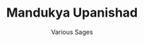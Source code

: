 ---
title: "Mandukya Upanishad"
author: ["Various Sages"]
year: -500
language: ["Sanskrit", "English"]
genre: ["Philosophy", "Religious Texts", "Ancient Wisdom"]
description: "The Mandukya Upanishad, the shortest principal Upanishad at merely twelve verses, presents extraordinarily concentrated Vedantic philosophy analyzing the sacred syllable Om (AUM) and consciousness's four states—waking, dreaming, deep sleep, and transcendent turiya—establishing frameworks that profoundly influenced Advaita Vedanta, Buddhist philosophy, and consciousness studies. Composed around 5th-4th century BCE, this text belongs to the Atharvaveda and achieved such philosophical density that Gaudapada's 6th century CE Karikas (verses) expanding it became inseparable companion text, while Shankara declared that Mandukya alone suffices for liberation among all Upanishads. The text's systematic analysis correlates Om's three phonetic components (A-U-M) with consciousness states (waking-dreaming-deep sleep) and their corresponding experiential modes (outer awareness, inner awareness, undifferentiated awareness), culminating in silence after Om representing turiya—the fourth state transcending yet underlying other three, consciousness itself unmodified by content. This teaching revolutionized Indian philosophy by providing phenomenological analysis of consciousness while establishing non-dualist metaphysics, influencing Buddhist Madhyamaka dialectics, Yogachara consciousness-only philosophy, and modern Western phenomenology and consciousness studies."
collections: ['philosophy', 'religious-texts', 'ancient-wisdom', 'spiritual-texts', 'classical-literature']
sources:
  - name: "Internet Archive (Swami Nikhilananda translation)"
    url: "https://archive.org/details/mandukya-upanishad-gaudapada-karika"
    type: "other"
  - name: "Sacred Texts: Mandukya Upanishad"
    url: "https://www.sacred-texts.com/hin/mandukya.htm"
    type: "other"
references:
  - name: "Wikipedia: Mandukya Upanishad"
    url: "https://en.wikipedia.org/wiki/Mandukya_Upanishad"
    type: "wikipedia"
  - name: "Wikipedia: Om"
    url: "https://en.wikipedia.org/wiki/Om"
    type: "wikipedia"
  - name: "Wikipedia: Turiya"
    url: "https://en.wikipedia.org/wiki/Turiya"
    type: "wikipedia"
  - name: "Wikipedia: Gaudapada"
    url: "https://en.wikipedia.org/wiki/Gaudapada"
    type: "wikipedia"
  - name: "Wikisource: Mandukya Upanishad"
    url: "https://en.wikisource.org/wiki/Mandukya_Upanishad"
    type: "wikisource"
  - name: "Open Library: Mandukya Upanishad year"
    url: "https://openlibrary.org/search?q=Mandukya+Upanishad+year+-500+language+Sanskrit+Various+Sages"
    type: "other"
featured: true
publishDate: 2025-10-30
tags: ['classical-literature', 'philosophy', 'upanishad', 'religious']
---